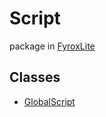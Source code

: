 # Script
package in [FyroxLite](../scripting_api.md)
## Classes
* [GlobalScript](lite_script/../Script/GlobalScript.md)
